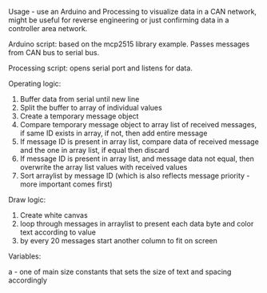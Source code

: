 Usage - use an Arduino and Processing to visualize data in a CAN network, might be useful for reverse engineering or just confirming data in a controller area network.


Arduino script: based on the mcp2515 library example. Passes messages from CAN bus to serial bus.


Processing script: opens serial port and listens for data.

Operating logic:
1) Buffer data from serial until new line
2) Split the buffer to array of individual values
3) Create a temporary message object
4) Compare temporary message object to array list of received messages, if same ID exists in array, if not, then add entire message
5) If message ID is present in array list, compare data of received message and the one in array list, if equal then discard
6) If message ID is present in array list, and message data not equal, then overwrite the array list values with received values
7) Sort arraylist by message ID (which is also reflects message priority - more important comes first)

Draw logic:
1) Create white canvas
2) loop through messages in arraylist to present each data byte and color text according to value
3) by every 20 messages start another column to fit on screen 

Variables:

a - one of main size constants that sets the size of text and spacing accordingly

